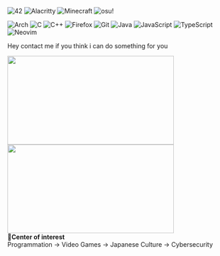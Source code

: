 ![42](https://a11ybadges.com/badge?logo=42)
![Alacritty](https://a11ybadges.com/badge?logo=alacritty)
![Minecraft](https://a11ybadges.com/badge?logo=minecraft)
![osu!](https://a11ybadges.com/badge?logo=osu)

![Arch](https://img.shields.io/badge/Arch%20Linux-1793D1?logo=arch-linux&logoColor=fff&style=for-the-badge)
![C](https://img.shields.io/badge/c-%2300599C.svg?style=for-the-badge&logo=c&logoColor=white)
![C++](https://img.shields.io/badge/c++-%2300599C.svg?style=for-the-badge&logo=c%2B%2B&logoColor=white)
![Firefox](https://img.shields.io/badge/Firefox-FF7139?style=for-the-badge&logo=Firefox-Browser&logoColor=white)
![Git](https://img.shields.io/badge/git-%23F05033.svg?style=for-the-badge&logo=git&logoColor=white)
![Java](https://img.shields.io/badge/java-%23ED8B00.svg?style=for-the-badge&logo=openjdk&logoColor=white)
![JavaScript](https://img.shields.io/badge/javascript-%23323330.svg?style=for-the-badge&logo=javascript&logoColor=%23F7DF1E)
![TypeScript](https://img.shields.io/badge/typescript-%23007ACC.svg?style=for-the-badge&logo=typescript&logoColor=white)
![Neovim](https://img.shields.io/badge/NeoVim-%2357A143.svg?&style=for-the-badge&logo=neovim&logoColor=white)

Hey contact me if you think i can do something for you

<img src="https://github-readme-stats.vercel.app/api?username=RoyaLProg&show_icons=true&theme=gotham&?count_private=true&include_all_commits=true" length="100" width="375" height="200"></img>
<img src="https://github-readme-stats.vercel.app/api/top-langs/?username=RoyaLProg&layout=compact&theme=gotham" length="100" width="375" height="200"></img><br>
🚩**Center of interest**<br>
 Programmation
 ->  Video Games
 ->  Japanese Culture 
 ->  Cybersecurity
